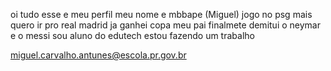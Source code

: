 oi tudo esse e meu perfil
meu nome e mbbape (Miguel)
jogo no psg
mais quero ir pro real madrid
ja ganhei copa
meu pai finalmete demitui o neymar e o messi
sou aluno do edutech
estou fazendo um trabalho







miguel.carvalho.antunes@escola.pr.gov.br
